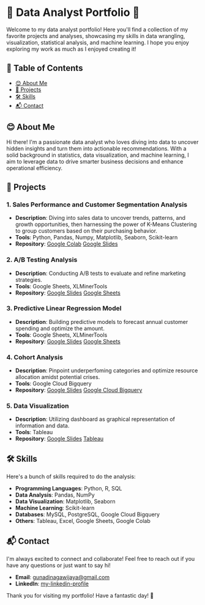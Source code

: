 # 🎉 Data Analyst Portfolio 🎉

Welcome to my data analyst portfolio! Here you'll find a collection of my favorite projects and analyses, showcasing my skills in data wrangling, visualization, statistical analysis, and machine learning. I hope you enjoy exploring my work as much as I enjoyed creating it!

## 🌟 Table of Contents

- [😊 About Me](#-about-me)
- [🚀 Projects](#-projects)
- [🛠️ Skills](#-skills)
- [📬 Contact](#-contact)

## 😊 About Me

Hi there! I'm a passionate data analyst who loves diving into data to uncover hidden insights and turn them into actionable recommendations. With a solid background in statistics, data visualization, and machine learning, I aim to leverage data to drive smarter business decisions and enhance operational efficiency.

## 🚀 Projects

### 1. Sales Performance and Customer Segmentation Analysis
- **Description**: Diving into sales data to uncover trends, patterns, and growth opportunities, then harnessing the power of K-Means Clustering to group customers based on their purchasing behavior.
- **Tools**: Python, Pandas, Numpy, Matplotlib, Seaborn, Scikit-learn
- **Repository**: [Google Colab](https://colab.research.google.com/drive/1gDPcomRkttCSIL8jTTC9NwOWhRy0r588?usp=sharing)
                  [Google Slides](https://docs.google.com/presentation/d/14wxJ37KGoULEOBW4rBPfjXnuEx7ILAAmJbSE7CxcESc/edit?usp=sharing)

### 2. A/B Testing Analysis
- **Description**: Conducting A/B tests to evaluate and refine marketing strategies.
- **Tools**: Google Sheets, XLMinerTools
- **Repository**: [Google Slides](https://docs.google.com/presentation/d/1rUn9T_2S-0WqqwXxibc0REPwAaDemBtKlCMedK9-U_M/edit?usp=sharing)
                  [Google Sheets](https://docs.google.com/spreadsheets/d/1nYWtJLn9JH0nBI_PbiuEnlfzHCtk83VfXuPhEa-PV8Q/edit?usp=sharing)

### 3. Predictive Linear Regression Model
- **Description**: Building predictive models to forecast annual customer spending and optimize the amount.
- **Tools**: Google Sheets, XLMinerTools
- **Repository**: [Google Slides](https://docs.google.com/presentation/d/1Y_M6xFlR07QXRSAAtDv2X6Di2nkgV_8rSmBA30luTrw/edit?usp=sharing)
                  [Google Sheets](https://docs.google.com/spreadsheets/d/19jTe9fmtajaJi0_5uzm4fU3boT7h_cmr7W_qPAKopDQ/edit?usp=sharing)

### 4. Cohort Analysis
- **Description**: Pinpoint underperfoming categories and optimize resource allocation amidst potential crises.
- **Tools**: Google Cloud Bigquery
- **Repository**: [Google Slides](https://docs.google.com/presentation/d/1zdu5zTl-DOFyi_SwDbXNa0p09Wbl4mTZlgsqtkdvEkg/edit?usp=sharing)
                  [Google Cloud Bigquery](https://console.cloud.google.com/bigquery?sq=820298719040:c4ba8ec0f22e4492a2cd05d5d21d3db6)

### 5. Data Visualization
- **Description**: Utilizing dashboard as graphical representation of information and data.
- **Tools**: Tableau
- **Repository**: [Google Slides](https://docs.google.com/presentation/d/1p_sc4i2OpFwM9UxQvvXFIGACPQkYUhm2GGTzxfUGy2A/edit?usp=sharing)
                  [Tableau](https://public.tableau.com/views/IntermediateAssignment_17122917849160/CEODashboard?:language=en-US&:sid=&:display_count=n&:origin=viz_share_link)

## 🛠️ Skills

Here's a bunch of skills required to do the analysis:

- **Programming Languages**: Python, R, SQL
- **Data Analysis**: Pandas, NumPy
- **Data Visualization**: Matplotlib, Seaborn
- **Machine Learning**: Scikit-learn
- **Databases**: MySQL, PostgreSQL, Google Cloud Bigquery
- **Others**: Tableau, Excel, Google Sheets, Google Colab

## 📬 Contact

I'm always excited to connect and collaborate! Feel free to reach out if you have any questions or just want to say hi!

- **Email**: [gunadinagawijaya@gmail.com](mailto:gunadinagawijaya@gmail.com)
- **LinkedIn**: [my-linkedin-profile](https://www.linkedin.com/in/gunadi-naga-wijaya-432226151/)

Thank you for visiting my portfolio! Have a fantastic day! 🎉
